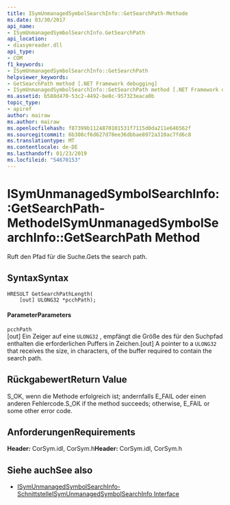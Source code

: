 ```yaml
---
title: ISymUnmanagedSymbolSearchInfo::GetSearchPath-Methode
ms.date: 03/30/2017
api_name:
- ISymUnmanagedSymbolSearchInfo.GetSearchPath
api_location:
- diasymreader.dll
api_type:
- COM
f1_keywords:
- ISymUnmanagedSymbolSearchInfo::GetSearchPath
helpviewer_keywords:
- GetSearchPath method [.NET Framework debugging]
- ISymUnmanagedSymbolSearchInfo::GetSearchPath method [.NET Framework debugging]
ms.assetid: b588d470-53c2-4492-be8c-957323eaca0b
topic_type:
- apiref
author: mairaw
ms.author: mairaw
ms.openlocfilehash: f87399b1124870101531f7115d0da211e646562f
ms.sourcegitcommit: 6b308cf6d627d78ee36dbbae8972a310ac7fd6c8
ms.translationtype: MT
ms.contentlocale: de-DE
ms.lasthandoff: 01/23/2019
ms.locfileid: "54670153"
---
```

# <a name="isymunmanagedsymbolsearchinfogetsearchpath-method"></a><span data-ttu-id="5bb96-102">ISymUnmanagedSymbolSearchInfo::GetSearchPath-Methode</span><span class="sxs-lookup"><span data-stu-id="5bb96-102">ISymUnmanagedSymbolSearchInfo::GetSearchPath Method</span></span>
<span data-ttu-id="5bb96-103">Ruft den Pfad für die Suche.</span><span class="sxs-lookup"><span data-stu-id="5bb96-103">Gets the search path.</span></span>  
  
## <a name="syntax"></a><span data-ttu-id="5bb96-104">Syntax</span><span class="sxs-lookup"><span data-stu-id="5bb96-104">Syntax</span></span>  
  
```  
HRESULT GetSearchPathLength(  
    [out] ULONG32 *pcchPath);  
```  
  
#### <a name="parameters"></a><span data-ttu-id="5bb96-105">Parameter</span><span class="sxs-lookup"><span data-stu-id="5bb96-105">Parameters</span></span>  
 `pcchPath`  
 <span data-ttu-id="5bb96-106">[out] Ein Zeiger auf eine `ULONG32` , empfängt die Größe des für den Suchpfad enthalten die erforderlichen Puffers in Zeichen.</span><span class="sxs-lookup"><span data-stu-id="5bb96-106">[out] A pointer to a `ULONG32` that receives the size, in characters, of the buffer required to contain the search path.</span></span>  
  
## <a name="return-value"></a><span data-ttu-id="5bb96-107">Rückgabewert</span><span class="sxs-lookup"><span data-stu-id="5bb96-107">Return Value</span></span>  
 <span data-ttu-id="5bb96-108">S_OK, wenn die Methode erfolgreich ist; andernfalls E_FAIL oder einen anderen Fehlercode.</span><span class="sxs-lookup"><span data-stu-id="5bb96-108">S_OK if the method succeeds; otherwise, E_FAIL or some other error code.</span></span>  
  
## <a name="requirements"></a><span data-ttu-id="5bb96-109">Anforderungen</span><span class="sxs-lookup"><span data-stu-id="5bb96-109">Requirements</span></span>  
 <span data-ttu-id="5bb96-110">**Header:** CorSym.idl, CorSym.h</span><span class="sxs-lookup"><span data-stu-id="5bb96-110">**Header:** CorSym.idl, CorSym.h</span></span>  
  
## <a name="see-also"></a><span data-ttu-id="5bb96-111">Siehe auch</span><span class="sxs-lookup"><span data-stu-id="5bb96-111">See also</span></span>
- [<span data-ttu-id="5bb96-112">ISymUnmanagedSymbolSearchInfo-Schnittstelle</span><span class="sxs-lookup"><span data-stu-id="5bb96-112">ISymUnmanagedSymbolSearchInfo Interface</span></span>](../../../../docs/framework/unmanaged-api/diagnostics/isymunmanagedsymbolsearchinfo-interface.md)
